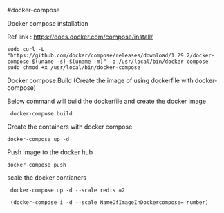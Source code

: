 #docker-compose

Docker compose installation

Ref link : https://docs.docker.com/compose/install/

    sudo curl -L "https://github.com/docker/compose/releases/download/1.29.2/docker-compose-$(uname -s)-$(uname -m)" -o /usr/local/bin/docker-compose
    sudo chmod +x /usr/local/bin/docker-compose
    

Docker compose Build (Create the image of using dockerfile with docker-compose)

Below command will build the dockerfile and create the docker image

     docker-compose build
     
Create the containers with docker compose

    docker-compose up -d
    
Push image to the docker hub

    docker-compose push
  
 scale the docker contianers
 
     docker-compose up -d --scale redis =2
     
     (docker-compose i -d --scale NameOfImageInDockercompose= number)
